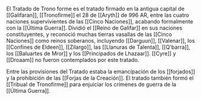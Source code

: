 El Tratado de Trono forme es el tratado firmado en la antigua capital de [[Galifaran]], [[Tronofirme]] el 28 de [[Aryth]] de 996 AR, entre las cuatro naciones supervivientes de las [[Cinco Naciones]], acabando formalmente con la [[Última Guerra]]. Dividió el [[Reino de Galifar]] en sus naciones constituyentes, y reconoció muchas tierras vasallas de las [[Cinco Naciones]] como reinos soberanos, incluyendo [[Darguun]], [[Valenar]], los [[Confines de Eldeen]], [[Zilargo]], las [[Llanuras de Talenta]], [[Q'barra]], los [[Baluartes de Mror]] y los [[Principados de Lhazaar]]. [[Cyre]] y [[Droaam]] no fueron contemplados por este tratado.

Entre las provisiones del Tratado estaba la emancipación de los [[forjados]] y la prohibición de las [[Forjas de la Creación]]. El tratado también formó el [[Tribual de Tronofirme]] para enjuiciar los crímenes de guerra de la [[Última Guerra]].